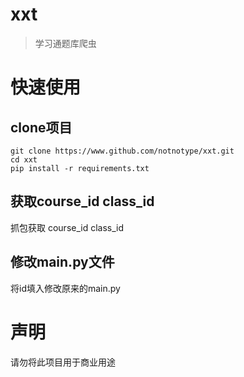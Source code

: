 # xxt

> 学习通题库爬虫

# 快速使用

## clone项目

```shell
git clone https://www.github.com/notnotype/xxt.git
cd xxt
pip install -r requirements.txt
```

## 获取course_id class_id

抓包获取 course_id class_id

## 修改main.py文件

将id填入修改原来的main.py

# 声明

请勿将此项目用于商业用途
